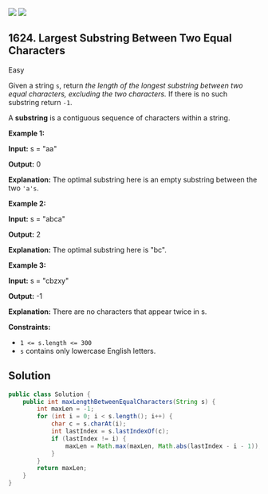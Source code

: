 [![](https://img.shields.io/github/stars/javadev/LeetCode-in-Java?label=Stars&style=flat-square)](https://github.com/javadev/LeetCode-in-Java)
[![](https://img.shields.io/github/forks/javadev/LeetCode-in-Java?label=Fork%20me%20on%20GitHub%20&style=flat-square)](https://github.com/javadev/LeetCode-in-Java/fork)

## 1624\. Largest Substring Between Two Equal Characters

Easy

Given a string `s`, return _the length of the longest substring between two equal characters, excluding the two characters._ If there is no such substring return `-1`.

A **substring** is a contiguous sequence of characters within a string.

**Example 1:**

**Input:** s = "aa"

**Output:** 0

**Explanation:** The optimal substring here is an empty substring between the two `'a's`.

**Example 2:**

**Input:** s = "abca"

**Output:** 2

**Explanation:** The optimal substring here is "bc".

**Example 3:**

**Input:** s = "cbzxy"

**Output:** -1

**Explanation:** There are no characters that appear twice in s.

**Constraints:**

*   `1 <= s.length <= 300`
*   `s` contains only lowercase English letters.

## Solution

```java
public class Solution {
    public int maxLengthBetweenEqualCharacters(String s) {
        int maxLen = -1;
        for (int i = 0; i < s.length(); i++) {
            char c = s.charAt(i);
            int lastIndex = s.lastIndexOf(c);
            if (lastIndex != i) {
                maxLen = Math.max(maxLen, Math.abs(lastIndex - i - 1));
            }
        }
        return maxLen;
    }
}
```